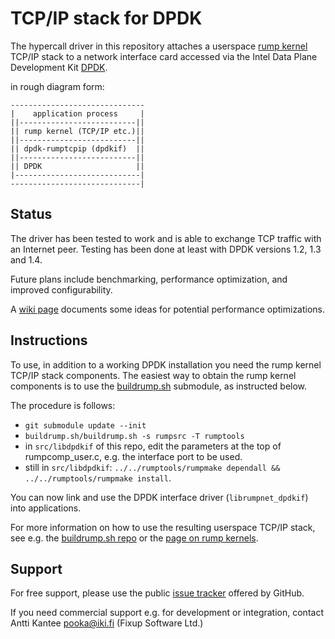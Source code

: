 TCP/IP stack for DPDK
=====================

The hypercall driver in this repository attaches a userspace
[rump kernel](http://www.netbsd.org/docs/rump/) TCP/IP
stack to a network interface card accessed via the Intel Data Plane
Development Kit [DPDK](http://dpdk.org/).

in rough diagram form:

	------------------------------
	|    application process     |
	||--------------------------||
	|| rump kernel (TCP/IP etc.)||
	||--------------------------||
	|| dpdk-rumptcpip (dpdkif)  ||
	||--------------------------||
	|| DPDK                     ||
	|----------------------------|
	-----------------------------|


Status
------

The driver has been tested to work and is able to exchange TCP traffic
with an Internet peer.  Testing has been done at least with DPDK versions
1.2, 1.3 and 1.4.

Future plans include benchmarking, performance optimization, and
improved configurability.

A [wiki page](https://github.com/anttikantee/dpdk-rumptcpip/wiki/Optimizing-performance) documents some ideas for potential performance optimizations.


Instructions
------------

To use, in addition to a working DPDK installation you need the rump
kernel TCP/IP stack components.  The easiest way to obtain the rump
kernel components is to use the
[buildrump.sh](https://github.com/anttikantee/buildrump.sh) submodule,
as instructed below.

The procedure is follows:

* `git submodule update --init`
* `buildrump.sh/buildrump.sh -s rumpsrc -T rumptools`
* in `src/libdpdkif` of this repo, edit the parameters at the top of
  rumpcomp_user.c, e.g. the interface port to be used.
* still in `src/libdpdkif`: `../../rumptools/rumpmake dependall &&
  ../../rumptools/rumpmake install`.

You can now link and use the DPDK interface driver (`librumpnet_dpdkif`)
into applications.

For more information on how to use the resulting userspace TCP/IP stack,
see e.g. the [buildrump.sh repo](https://github.com/anttikantee/buildrump.sh)
or the [page on rump kernels](http://www.netbsd.org/docs/rump/).


Support
-------

For free support, please use the public
[issue tracker](https://github.com/anttikantee/dpdk-rumptcpip/issues)
offered by GitHub.

If you need commercial support e.g. for development or integration, contact
Antti Kantee <pooka@iki.fi> (Fixup Software Ltd.)
